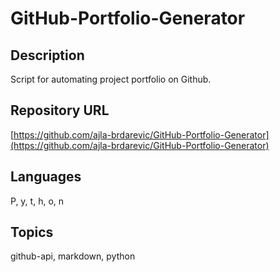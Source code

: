 
# GitHub-Portfolio-Generator

## Description
Script for automating project portfolio on Github.

## Repository URL
[https://github.com/ajla-brdarevic/GitHub-Portfolio-Generator](https://github.com/ajla-brdarevic/GitHub-Portfolio-Generator)

## Languages
P, y, t, h, o, n

## Topics
github-api, markdown, python

